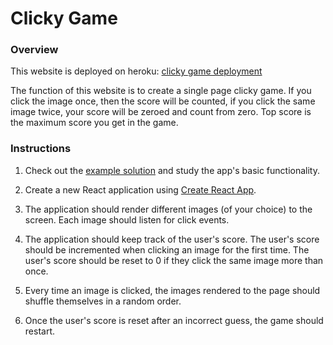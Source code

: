 # Clicky Game

### Overview 

This website is deployed on heroku:
[clicky game deployment](https://serene-stream-25490.herokuapp.com/)

The function of this website is to create a single page clicky game. If you click the image once, then the score will be counted, if you click the same image twice, your score will be zeroed and count from zero. Top score is the maximum score you get in the game.

### Instructions

1. Check out the [example solution](https://clicky-game.netlify.com/) and study the app's basic functionality.

2. Create a new React application using [Create React App](https://github.com/facebookincubator/create-react-app).

3. The application should render different images (of your choice) to the screen. Each image should listen for click events.

4. The application should keep track of the user's score. The user's score should be incremented when clicking an image for the first time. The user's score should be reset to 0 if they click the same image more than once.

5. Every time an image is clicked, the images rendered to the page should shuffle themselves in a random order.

6. Once the user's score is reset after an incorrect guess, the game should restart.